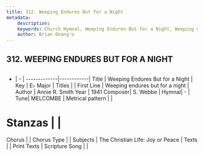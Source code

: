 ```yaml
---
title: 312. Weeping Endures But for a Night
metadata:
    description: 
    keywords: Church Hymnal, Weeping Endures But for a Night, Weeping endures but for a night, 
    author: Brian Onang'o
---
```



## 312. WEEPING ENDURES BUT FOR A NIGHT

```txt

```

- |   -  |
-------------|------------|
Title | Weeping Endures But for a Night |
Key | E♭ Major |
Titles |  |
First Line | Weeping endures but for a night |
Author | Annie R. Smith
Year | 1941
Composer| S. Webbe |
Hymnal|  - |
Tune| MELCOMBE |
Metrical pattern | |
# Stanzas |  |
Chorus |  |
Chorus Type |  |
Subjects | The Christian Life: Joy or Peace |
Texts |  |
Print Texts | 
Scripture Song |  |
  
